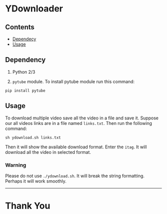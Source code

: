 # YDownloader


## Contents

- [Dependecy](#dependency)
- [Usage](#usage)

## Dependency

1) Python 2/3

2) `pytube` module. To install pytube module run this command:
```shell
pip install pytube
```

## Usage

To download multiple video save all the video in a file and save it. Suppose our all videos links are in a file named `links.txt`. Then run the following command:

```shell
sh ydownload.sh links.txt
```
Then it will show the available download format. 
Enter the `itag`. It will download all the video in selected format.

### Warning

Please do not use `./ydownload.sh`. It will break the string formatting. Perhaps it will work smoothly.
___
# Thank You